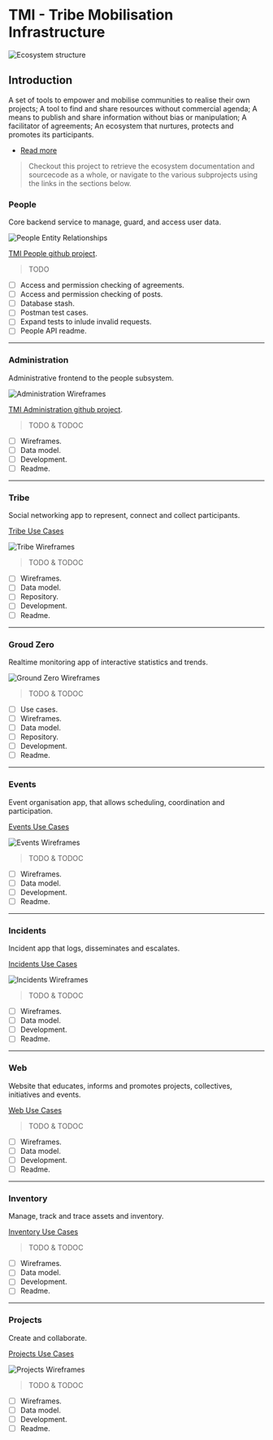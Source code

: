 # TMI - Tribe Mobilisation Infrastructure


![Ecosystem structure](./docs/ecosystem.svg)


## Introduction

A set of tools to empower and mobilise communities to realise their own
projects; A tool to find and share resources without commercial agenda; A means
to publish and share information without bias or manipulation; A facilitator of
agreements; An ecosystem that nurtures, protects and promotes its participants.

* [Read more](./docs/Introduction.pdf)

>Checkout this project to retrieve the ecosystem documentation and sourcecode as
a whole, or navigate to the various subprojects using the links in the sections
below.


### People

Core backend service to manage, guard, and access user data.

![People Entity Relationships](./docs/People-Entity-Relationships.svg)

[TMI People github project](https://github.com/AfrikaBurn/TMI-People).

>TODO
- [ ] Access and permission checking of agreements.
- [ ] Access and permission checking of posts.
- [ ] Database stash.
- [ ] Postman test cases.
- [ ] Expand tests to inlude invalid requests.
- [ ] People API readme.

<hr />


### Administration

Administrative frontend to the people subsystem.

![Administration Wireframes](./docs/Administration-Wireframes.svg)

[TMI Administration github project](https://github.com/AfrikaBurn/TMI-Admin).

>TODO & TODOC
- [ ] Wireframes.
- [ ] Data model.
- [ ] Development.
- [ ] Readme.

<hr />


### Tribe

Social networking app to represent, connect and collect participants.

[Tribe Use Cases](./docs/Tribe-Use-Cases.svg)

![Tribe Wireframes](./docs/Tribe-Wireframes.svg)

>TODO & TODOC
- [ ] Wireframes.
- [ ] Data model.
- [ ] Repository.
- [ ] Development.
- [ ] Readme.

<hr />


### Groud Zero

Realtime monitoring app of interactive statistics and trends.

![Ground Zero Wireframes](./docs/Ground-Zero-Wireframes.svg)

>TODO & TODOC
- [ ] Use cases.
- [ ] Wireframes.
- [ ] Data model.
- [ ] Repository.
- [ ] Development.
- [ ] Readme.

<hr />


### Events

Event organisation app, that allows scheduling, coordination and participation.

[Events Use Cases](./docs/Event-Use-Cases.svg)

![Events Wireframes](./docs/Event-Wireframes.svg)


>TODO & TODOC
- [ ] Wireframes.
- [ ] Data model.
- [ ] Development.
- [ ] Readme.

<hr />


### Incidents

Incident app that logs, disseminates and escalates.

[Incidents Use Cases](./docs/Incident-Use-Cases.svg)

![Incidents Wireframes](./docs/Incidents-Wireframes.svg)

>TODO & TODOC
- [ ] Wireframes.
- [ ] Data model.
- [ ] Development.
- [ ] Readme.

<hr />


### Web

Website that educates, informs and promotes projects, collectives, initiatives
and events.

[Web Use Cases](./docs/Web-Use-Cases.svg)

>TODO & TODOC
- [ ] Wireframes.
- [ ] Data model.
- [ ] Development.
- [ ] Readme.

<hr />


### Inventory

Manage, track and trace assets and inventory.

[Inventory Use Cases](./docs/Inventory-Use-Cases.svg)

>TODO & TODOC
- [ ] Wireframes.
- [ ] Data model.
- [ ] Development.
- [ ] Readme.

<hr />


### Projects

Create and collaborate.

[Projects Use Cases](./docs/Projects-Use-Cases.svg)

![Projects Wireframes](./docs/Projects-Wireframes.svg)

>TODO & TODOC
- [ ] Wireframes.
- [ ] Data model.
- [ ] Development.
- [ ] Readme.
